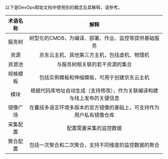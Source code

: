 以下是DevOps帮助文档中使用到的概念及其解释，请参考。

| 术语名称      |   解释  | 
| :--------: | :--------:|
| 服务树  | 树型化的CMDB，为编译、部署、作业、监控等提供基础服务 |
| 资源  | 京东云主机、其他第三方主机，包括虚机、物理机 |
| 资源池  | 与服务树相关联的若干资源的集合 |
| 规格模板  | 包括实例模板和伸缩模板，可用于创建京东云主机 |
| 模块  | 根据代码库地址自动生成（支持修改），作为关联编译构建与线上发布的关键信息 |
| 镜像广场  | 在囊括多语言环境多版本的官方镜像的基础上，可支持作为用户私有镜像仓库 |
| 采集配置  | 配置需要采集的监控数据 |
| 聚合配置  | 包括一次聚合和二次聚合，支持不同维度的监控数据的聚合|
